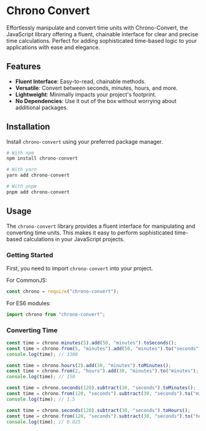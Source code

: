 # Chrono Convert

Effortlessly manipulate and convert time units with Chrono-Convert, the JavaScript library offering a fluent, chainable interface for clear and precise time calculations. Perfect for adding sophisticated time-based logic to your applications with ease and elegance.

## Features

- **Fluent Interface**: Easy-to-read, chainable methods.
- **Versatile**: Convert between seconds, minutes, hours, and more.
- **Lightweight**: Minimally impacts your project's footprint.
- **No Dependencies**: Use it out of the box without worrying about additional packages.

## Installation

Install `chrono-convert` using your preferred package manager.

```bash
# With npm
npm install chrono-convert

# With yarn
yarn add chrono-convert

# With pnpm
pnpm add chrono-convert
```

## Usage

The `chrono-convert` library provides a fluent interface for manipulating and converting time units. This makes it easy to perform sophisticated time-based calculations in your JavaScript projects.

### Getting Started

First, you need to import `chrono-convert` into your project.

For CommonJS:

```javascript
const chrono = require("chrono-convert");
```

For ES6 modules:

```javascript
import chrono from "chrono-convert";
```

### Converting Time

```javascript
const time = chrono.minutes(5).add(50, "minutes").toSeconds();
const time = chrono.from(5, "minutes").add(50, "minutes").to("seconds");
console.log(time); // 3300

const time = chrono.hours(2).add(30, "minutes").toMinutes();
const time = chrono.from(2, "hours").add(30, "minutes").to("minutes");
console.log(time); // 150

const time = chrono.seconds(120).subtract(30, "seconds").toMinutes();
const time = chrono.from(120, "seconds").subtract(30, "seconds").to("minutes");
console.log(time); // 1.5

const time = chrono.seconds(120).subtract(30, "seconds").toHours();
const time = chrono.from(120, "seconds").subtract(30, "seconds").to("hours");
console.log(time); // 0.025
```
